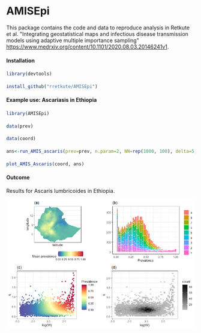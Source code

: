 # AMISEpi
 
This package contains the code and data to reproduce analysis in Retkute et al. "Integrating geostatistical maps and infectious disease transmission models using adaptive multiple importance sampling" https://www.medrxiv.org/content/10.1101/2020.08.03.20146241v1.

#### Installation

```r
library(devtools)

install_github("rretkute/AMISEpi")
``` 

#### Example use: Ascariasis in Ethiopia

```r
library(AMISEpi)

data(prev)

data(coord)

ans<-run_AMIS_ascaris(prev=prev, n.param=2, NN=rep(1000, 100), delta=5, ESS.R=2000)

plot_AMIS_Ascaris(coord, ans)
``` 

#### Outcome
Results  for  Ascaris  lumbricoides  in  Ethiopia.  

![](pkg_img.png)
